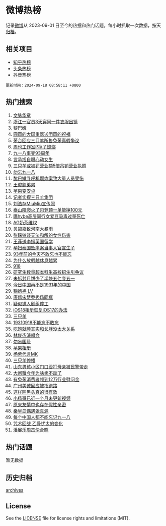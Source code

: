 # 微博热榜

记录[微博](https://www.weibo.com)从 2023-09-01 日至今的热搜和热门话题。每小时抓取一次数据，按天[归档](archives)。

## 相关项目

- [知乎热榜](https://github.com/hotarchive/zhihu)
- [头条热榜](https://github.com/hotarchive/toutiao)
- [抖音热榜](https://github.com/hotarchive/douyin)


`更新时间：2024-09-18 08:58:11 +0800`

## 热门搜索

1. [文脉华章](https://m.weibo.cn/search?containerid=100103type%3D1%26t%3D10%26q%3D%23%E6%96%87%E8%84%89%E5%8D%8E%E7%AB%A0%23&stream_entry_id=51&isnewpage=1&extparam=seat%3D1%26pos%3D0%26stream_entry_id%3D51%26cate%3D10103%26dgr%3D0%26c_type%3D51%26filter_type%3Drealtimehot%26q%3D%2523%25E6%2596%2587%25E8%2584%2589%25E5%258D%258E%25E7%25AB%25A0%2523%26display_time%3D1726621089%26pre_seqid%3D172662108985601235805111)
1. [浙江一官员3天穿同一件衣服出镜](https://m.weibo.cn/search?containerid=100103type%3D1%26t%3D10%26q%3D%23%E6%B5%99%E6%B1%9F%E4%B8%80%E5%AE%98%E5%91%983%E5%A4%A9%E7%A9%BF%E5%90%8C%E4%B8%80%E4%BB%B6%E8%A1%A3%E6%9C%8D%E5%87%BA%E9%95%9C%23&stream_entry_id=31&isnewpage=1&extparam=seat%3D1%26pos%3D0%26lcate%3D5001%26realpos%3D1%26filter_type%3Drealtimehot%26q%3D%2523%25E6%25B5%2599%25E6%25B1%259F%25E4%25B8%2580%25E5%25AE%2598%25E5%2591%25983%25E5%25A4%25A9%25E7%25A9%25BF%25E5%2590%258C%25E4%25B8%2580%25E4%25BB%25B6%25E8%25A1%25A3%25E6%259C%258D%25E5%2587%25BA%25E9%2595%259C%2523%26c_type%3D31%26band_rank%3D1%26cate%3D5001%26flag%3D2%26dgr%3D0%26stream_entry_id%3D31%26display_time%3D1726621089%26pre_seqid%3D172662108985601235805111)
1. [黎巴嫩](https://m.weibo.cn/search?containerid=100103type%3D1%26t%3D10%26q%3D%E9%BB%8E%E5%B7%B4%E5%AB%A9&stream_entry_id=31&isnewpage=1&extparam=seat%3D1%26pos%3D1%26lcate%3D5001%26realpos%3D2%26filter_type%3Drealtimehot%26q%3D%25E9%25BB%258E%25E5%25B7%25B4%25E5%25AB%25A9%26c_type%3D31%26band_rank%3D2%26cate%3D5001%26flag%3D1%26dgr%3D0%26stream_entry_id%3D31%26display_time%3D1726621089%26pre_seqid%3D172662108985601235805111)
1. [圆圆的大国重器送团圆的祝福](https://m.weibo.cn/search?containerid=100103type%3D1%26t%3D10%26q%3D%23%E5%9C%86%E5%9C%86%E7%9A%84%E5%A4%A7%E5%9B%BD%E9%87%8D%E5%99%A8%E9%80%81%E5%9B%A2%E5%9C%86%E7%9A%84%E7%A5%9D%E7%A6%8F%23&stream_entry_id=31&isnewpage=1&extparam=seat%3D1%26pos%3D2%26lcate%3D5001%26realpos%3D3%26filter_type%3Drealtimehot%26q%3D%2523%25E5%259C%2586%25E5%259C%2586%25E7%259A%2584%25E5%25A4%25A7%25E5%259B%25BD%25E9%2587%258D%25E5%2599%25A8%25E9%2580%2581%25E5%259B%25A2%25E5%259C%2586%25E7%259A%2584%25E7%25A5%259D%25E7%25A6%258F%2523%26c_type%3D31%26band_rank%3D3%26cate%3D5001%26flag%3D0%26dgr%3D0%26stream_entry_id%3D31%26display_time%3D1726621089%26pre_seqid%3D172662108985601235805111)
1. [茅台回应三只羊所售兔茅真假争议](https://m.weibo.cn/search?containerid=100103type%3D1%26t%3D10%26q%3D%23%E8%8C%85%E5%8F%B0%E5%9B%9E%E5%BA%94%E4%B8%89%E5%8F%AA%E7%BE%8A%E6%89%80%E5%94%AE%E5%85%94%E8%8C%85%E7%9C%9F%E5%81%87%E4%BA%89%E8%AE%AE%23&stream_entry_id=31&isnewpage=1&extparam=seat%3D1%26pos%3D3%26lcate%3D5001%26realpos%3D4%26filter_type%3Drealtimehot%26q%3D%2523%25E8%258C%2585%25E5%258F%25B0%25E5%259B%259E%25E5%25BA%2594%25E4%25B8%2589%25E5%258F%25AA%25E7%25BE%258A%25E6%2589%2580%25E5%2594%25AE%25E5%2585%2594%25E8%258C%2585%25E7%259C%259F%25E5%2581%2587%25E4%25BA%2589%25E8%25AE%25AE%2523%26c_type%3D31%26band_rank%3D4%26cate%3D5001%26flag%3D1%26dgr%3D0%26stream_entry_id%3D31%26display_time%3D1726621089%26pre_seqid%3D172662108985601235805111)
1. [周也工作室P掉了蟑螂](https://m.weibo.cn/search?containerid=100103type%3D1%26t%3D10%26q%3D%23%E5%91%A8%E4%B9%9F%E5%B7%A5%E4%BD%9C%E5%AE%A4P%E6%8E%89%E4%BA%86%E8%9F%91%E8%9E%82%23&stream_entry_id=31&isnewpage=1&extparam=seat%3D1%26pos%3D4%26lcate%3D5001%26realpos%3D5%26filter_type%3Drealtimehot%26q%3D%2523%25E5%2591%25A8%25E4%25B9%259F%25E5%25B7%25A5%25E4%25BD%259C%25E5%25AE%25A4P%25E6%258E%2589%25E4%25BA%2586%25E8%259F%2591%25E8%259E%2582%2523%26c_type%3D31%26band_rank%3D5%26cate%3D5001%26flag%3D2%26dgr%3D0%26stream_entry_id%3D31%26display_time%3D1726621089%26pre_seqid%3D172662108985601235805111)
1. [九一八事变93周年](https://m.weibo.cn/search?containerid=100103type%3D1%26t%3D10%26q%3D%23%E4%B9%9D%E4%B8%80%E5%85%AB%E4%BA%8B%E5%8F%9893%E5%91%A8%E5%B9%B4%23&stream_entry_id=31&isnewpage=1&extparam=seat%3D1%26pos%3D5%26lcate%3D5001%26realpos%3D6%26filter_type%3Drealtimehot%26q%3D%2523%25E4%25B9%259D%25E4%25B8%2580%25E5%2585%25AB%25E4%25BA%258B%25E5%258F%259893%25E5%2591%25A8%25E5%25B9%25B4%2523%26c_type%3D31%26band_rank%3D6%26cate%3D5001%26flag%3D0%26dgr%3D0%26stream_entry_id%3D31%26display_time%3D1726621089%26pre_seqid%3D172662108985601235805111)
1. [言承旭自曝心动女生](https://m.weibo.cn/search?containerid=100103type%3D1%26t%3D10%26q%3D%E8%A8%80%E6%89%BF%E6%97%AD%E8%87%AA%E6%9B%9D%E5%BF%83%E5%8A%A8%E5%A5%B3%E7%94%9F&stream_entry_id=31&isnewpage=1&extparam=seat%3D1%26pos%3D6%26lcate%3D5001%26realpos%3D7%26filter_type%3Drealtimehot%26q%3D%25E8%25A8%2580%25E6%2589%25BF%25E6%2597%25AD%25E8%2587%25AA%25E6%259B%259D%25E5%25BF%2583%25E5%258A%25A8%25E5%25A5%25B3%25E7%2594%259F%26c_type%3D31%26band_rank%3D7%26cate%3D5001%26flag%3D2%26dgr%3D0%26stream_entry_id%3D31%26display_time%3D1726621089%26pre_seqid%3D172662108985601235805111)
1. [三只羊或被罚营业额5倍吊销营业执照](https://m.weibo.cn/search?containerid=100103type%3D1%26t%3D10%26q%3D%23%E4%B8%89%E5%8F%AA%E7%BE%8A%E6%88%96%E8%A2%AB%E7%BD%9A%E8%90%A5%E4%B8%9A%E9%A2%9D5%E5%80%8D%E5%90%8A%E9%94%80%E8%90%A5%E4%B8%9A%E6%89%A7%E7%85%A7%23&stream_entry_id=31&isnewpage=1&extparam=seat%3D1%26pos%3D7%26lcate%3D5001%26realpos%3D8%26filter_type%3Drealtimehot%26q%3D%2523%25E4%25B8%2589%25E5%258F%25AA%25E7%25BE%258A%25E6%2588%2596%25E8%25A2%25AB%25E7%25BD%259A%25E8%2590%25A5%25E4%25B8%259A%25E9%25A2%259D5%25E5%2580%258D%25E5%2590%258A%25E9%2594%2580%25E8%2590%25A5%25E4%25B8%259A%25E6%2589%25A7%25E7%2585%25A7%2523%26c_type%3D31%26band_rank%3D8%26cate%3D5001%26flag%3D0%26dgr%3D0%26stream_entry_id%3D31%26display_time%3D1726621089%26pre_seqid%3D172662108985601235805111)
1. [勿忘九一八](https://m.weibo.cn/search?containerid=100103type%3D1%26t%3D10%26q%3D%23%E5%8B%BF%E5%BF%98%E4%B9%9D%E4%B8%80%E5%85%AB%23&stream_entry_id=31&isnewpage=1&extparam=seat%3D1%26pos%3D8%26lcate%3D5001%26realpos%3D9%26filter_type%3Drealtimehot%26q%3D%2523%25E5%258B%25BF%25E5%25BF%2598%25E4%25B9%259D%25E4%25B8%2580%25E5%2585%25AB%2523%26c_type%3D31%26band_rank%3D9%26cate%3D5001%26flag%3D0%26dgr%3D0%26stream_entry_id%3D31%26display_time%3D1726621089%26pre_seqid%3D172662108985601235805111)
1. [黎巴嫩寻呼机爆炸案致大量人员受伤](https://m.weibo.cn/search?containerid=100103type%3D1%26t%3D10%26q%3D%23%E9%BB%8E%E5%B7%B4%E5%AB%A9%E5%AF%BB%E5%91%BC%E6%9C%BA%E7%88%86%E7%82%B8%E6%A1%88%E8%87%B4%E5%A4%A7%E9%87%8F%E4%BA%BA%E5%91%98%E5%8F%97%E4%BC%A4%23&stream_entry_id=31&isnewpage=1&extparam=seat%3D1%26pos%3D9%26lcate%3D5001%26realpos%3D10%26filter_type%3Drealtimehot%26q%3D%2523%25E9%25BB%258E%25E5%25B7%25B4%25E5%25AB%25A9%25E5%25AF%25BB%25E5%2591%25BC%25E6%259C%25BA%25E7%2588%2586%25E7%2582%25B8%25E6%25A1%2588%25E8%2587%25B4%25E5%25A4%25A7%25E9%2587%258F%25E4%25BA%25BA%25E5%2591%2598%25E5%258F%2597%25E4%25BC%25A4%2523%26c_type%3D31%26band_rank%3D10%26cate%3D5001%26flag%3D0%26dgr%3D0%26stream_entry_id%3D31%26display_time%3D1726621089%26pre_seqid%3D172662108985601235805111)
1. [王俊凯弟弟](https://m.weibo.cn/search?containerid=100103type%3D1%26t%3D10%26q%3D%E7%8E%8B%E4%BF%8A%E5%87%AF%E5%BC%9F%E5%BC%9F&stream_entry_id=31&isnewpage=1&extparam=seat%3D1%26pos%3D10%26lcate%3D5001%26realpos%3D11%26filter_type%3Drealtimehot%26q%3D%25E7%258E%258B%25E4%25BF%258A%25E5%2587%25AF%25E5%25BC%259F%25E5%25BC%259F%26c_type%3D31%26band_rank%3D11%26cate%3D5001%26flag%3D1%26dgr%3D0%26stream_entry_id%3D31%26display_time%3D1726621089%26pre_seqid%3D172662108985601235805111)
1. [苹果变安卓](https://m.weibo.cn/search?containerid=100103type%3D1%26t%3D10%26q%3D%E8%8B%B9%E6%9E%9C%E5%8F%98%E5%AE%89%E5%8D%93&stream_entry_id=31&isnewpage=1&extparam=seat%3D1%26pos%3D11%26lcate%3D5001%26realpos%3D12%26filter_type%3Drealtimehot%26q%3D%25E8%258B%25B9%25E6%259E%259C%25E5%258F%2598%25E5%25AE%2589%25E5%258D%2593%26c_type%3D31%26band_rank%3D12%26cate%3D5001%26flag%3D2%26dgr%3D0%26stream_entry_id%3D31%26display_time%3D1726621089%26pre_seqid%3D172662108985601235805111)
1. [记者实探三只羊集团](https://m.weibo.cn/search?containerid=100103type%3D1%26t%3D10%26q%3D%23%E8%AE%B0%E8%80%85%E5%AE%9E%E6%8E%A2%E4%B8%89%E5%8F%AA%E7%BE%8A%E9%9B%86%E5%9B%A2%23&stream_entry_id=31&isnewpage=1&extparam=seat%3D1%26pos%3D12%26lcate%3D5001%26realpos%3D13%26filter_type%3Drealtimehot%26q%3D%2523%25E8%25AE%25B0%25E8%2580%2585%25E5%25AE%259E%25E6%258E%25A2%25E4%25B8%2589%25E5%258F%25AA%25E7%25BE%258A%25E9%259B%2586%25E5%259B%25A2%2523%26c_type%3D31%26band_rank%3D13%26cate%3D5001%26flag%3D0%26dgr%3D0%26stream_entry_id%3D31%26display_time%3D1726621089%26pre_seqid%3D172662108985601235805111)
1. [刘浩存MiuMiu宣传照](https://m.weibo.cn/search?containerid=100103type%3D1%26t%3D10%26q%3D%23%E5%88%98%E6%B5%A9%E5%AD%98MiuMiu%E5%AE%A3%E4%BC%A0%E7%85%A7%23&stream_entry_id=31&isnewpage=1&extparam=seat%3D1%26pos%3D13%26lcate%3D5001%26realpos%3D14%26filter_type%3Drealtimehot%26q%3D%2523%25E5%2588%2598%25E6%25B5%25A9%25E5%25AD%2598MiuMiu%25E5%25AE%25A3%25E4%25BC%25A0%25E7%2585%25A7%2523%26c_type%3D31%26band_rank%3D14%26cate%3D5001%26flag%3D1%26dgr%3D0%26stream_entry_id%3D31%26display_time%3D1726621089%26pre_seqid%3D172662108985601235805111)
1. [泰山陪爬火了包登顶一单能挣100元](https://m.weibo.cn/search?containerid=100103type%3D1%26t%3D10%26q%3D%23%E6%B3%B0%E5%B1%B1%E9%99%AA%E7%88%AC%E7%81%AB%E4%BA%86%E5%8C%85%E7%99%BB%E9%A1%B6%E4%B8%80%E5%8D%95%E8%83%BD%E6%8C%A3100%E5%85%83%23&stream_entry_id=31&isnewpage=1&extparam=seat%3D1%26pos%3D14%26lcate%3D5001%26realpos%3D15%26filter_type%3Drealtimehot%26q%3D%2523%25E6%25B3%25B0%25E5%25B1%25B1%25E9%2599%25AA%25E7%2588%25AC%25E7%2581%25AB%25E4%25BA%2586%25E5%258C%2585%25E7%2599%25BB%25E9%25A1%25B6%25E4%25B8%2580%25E5%258D%2595%25E8%2583%25BD%25E6%258C%25A3100%25E5%2585%2583%2523%26c_type%3D31%26band_rank%3D15%26cate%3D5001%26flag%3D0%26dgr%3D0%26stream_entry_id%3D31%26display_time%3D1726621089%26pre_seqid%3D172662108985601235805111)
1. [曝hybe高层同行女爱豆吸毒过量死亡](https://m.weibo.cn/search?containerid=100103type%3D1%26t%3D10%26q%3D%23%E6%9B%9Dhybe%E9%AB%98%E5%B1%82%E5%90%8C%E8%A1%8C%E5%A5%B3%E7%88%B1%E8%B1%86%E5%90%B8%E6%AF%92%E8%BF%87%E9%87%8F%E6%AD%BB%E4%BA%A1%23&stream_entry_id=31&isnewpage=1&extparam=seat%3D1%26pos%3D15%26lcate%3D5001%26realpos%3D16%26filter_type%3Drealtimehot%26q%3D%2523%25E6%259B%259Dhybe%25E9%25AB%2598%25E5%25B1%2582%25E5%2590%258C%25E8%25A1%258C%25E5%25A5%25B3%25E7%2588%25B1%25E8%25B1%2586%25E5%2590%25B8%25E6%25AF%2592%25E8%25BF%2587%25E9%2587%258F%25E6%25AD%25BB%25E4%25BA%25A1%2523%26c_type%3D31%26band_rank%3D16%26cate%3D5001%26flag%3D2%26dgr%3D0%26stream_entry_id%3D31%26display_time%3D1726621089%26pre_seqid%3D172662108985601235805111)
1. [AG奶茶维权](https://m.weibo.cn/search?containerid=100103type%3D1%26t%3D10%26q%3DAG%E5%A5%B6%E8%8C%B6%E7%BB%B4%E6%9D%83&stream_entry_id=31&isnewpage=1&extparam=seat%3D1%26pos%3D16%26lcate%3D5001%26realpos%3D17%26filter_type%3Drealtimehot%26q%3DAG%25E5%25A5%25B6%25E8%258C%25B6%25E7%25BB%25B4%25E6%259D%2583%26c_type%3D31%26band_rank%3D17%26cate%3D5001%26flag%3D1%26dgr%3D0%26stream_entry_id%3D31%26display_time%3D1726621089%26pre_seqid%3D172662108985601235805111)
1. [贝碧嘉致河南大暴雨](https://m.weibo.cn/search?containerid=100103type%3D1%26t%3D10%26q%3D%23%E8%B4%9D%E7%A2%A7%E5%98%89%E8%87%B4%E6%B2%B3%E5%8D%97%E5%A4%A7%E6%9A%B4%E9%9B%A8%23&stream_entry_id=31&isnewpage=1&extparam=seat%3D1%26pos%3D17%26lcate%3D5001%26realpos%3D18%26filter_type%3Drealtimehot%26q%3D%2523%25E8%25B4%259D%25E7%25A2%25A7%25E5%2598%2589%25E8%2587%25B4%25E6%25B2%25B3%25E5%258D%2597%25E5%25A4%25A7%25E6%259A%25B4%25E9%259B%25A8%2523%26c_type%3D31%26band_rank%3D18%26cate%3D5001%26flag%3D1%26dgr%3D0%26stream_entry_id%3D31%26display_time%3D1726621089%26pre_seqid%3D172662108985601235805111)
1. [张踩铃谈无法和解的女性伤害](https://m.weibo.cn/search?containerid=100103type%3D1%26t%3D10%26q%3D%E5%BC%A0%E8%B8%A9%E9%93%83%E8%B0%88%E6%97%A0%E6%B3%95%E5%92%8C%E8%A7%A3%E7%9A%84%E5%A5%B3%E6%80%A7%E4%BC%A4%E5%AE%B3&stream_entry_id=31&isnewpage=1&extparam=seat%3D1%26pos%3D18%26lcate%3D5001%26realpos%3D19%26filter_type%3Drealtimehot%26q%3D%25E5%25BC%25A0%25E8%25B8%25A9%25E9%2593%2583%25E8%25B0%2588%25E6%2597%25A0%25E6%25B3%2595%25E5%2592%258C%25E8%25A7%25A3%25E7%259A%2584%25E5%25A5%25B3%25E6%2580%25A7%25E4%25BC%25A4%25E5%25AE%25B3%26c_type%3D31%26band_rank%3D19%26cate%3D5001%26flag%3D2%26dgr%3D0%26stream_entry_id%3D31%26display_time%3D1726621089%26pre_seqid%3D172662108985601235805111)
1. [王菲送李嫣英国留学](https://m.weibo.cn/search?containerid=100103type%3D1%26t%3D10%26q%3D%23%E7%8E%8B%E8%8F%B2%E9%80%81%E6%9D%8E%E5%AB%A3%E8%8B%B1%E5%9B%BD%E7%95%99%E5%AD%A6%23&stream_entry_id=31&isnewpage=1&extparam=seat%3D1%26pos%3D19%26lcate%3D5001%26realpos%3D20%26filter_type%3Drealtimehot%26q%3D%2523%25E7%258E%258B%25E8%258F%25B2%25E9%2580%2581%25E6%259D%258E%25E5%25AB%25A3%25E8%258B%25B1%25E5%259B%25BD%25E7%2595%2599%25E5%25AD%25A6%2523%26c_type%3D31%26band_rank%3D20%26cate%3D5001%26flag%3D0%26dgr%3D0%26stream_entry_id%3D31%26display_time%3D1726621089%26pre_seqid%3D172662108985601235805111)
1. [孕妇泰国坠崖案当事人官宣生子](https://m.weibo.cn/search?containerid=100103type%3D1%26t%3D10%26q%3D%23%E5%AD%95%E5%A6%87%E6%B3%B0%E5%9B%BD%E5%9D%A0%E5%B4%96%E6%A1%88%E5%BD%93%E4%BA%8B%E4%BA%BA%E5%AE%98%E5%AE%A3%E7%94%9F%E5%AD%90%23&stream_entry_id=31&isnewpage=1&extparam=seat%3D1%26pos%3D20%26lcate%3D5001%26realpos%3D21%26filter_type%3Drealtimehot%26q%3D%2523%25E5%25AD%2595%25E5%25A6%2587%25E6%25B3%25B0%25E5%259B%25BD%25E5%259D%25A0%25E5%25B4%2596%25E6%25A1%2588%25E5%25BD%2593%25E4%25BA%258B%25E4%25BA%25BA%25E5%25AE%2598%25E5%25AE%25A3%25E7%2594%259F%25E5%25AD%2590%2523%26c_type%3D31%26band_rank%3D21%26cate%3D5001%26flag%3D0%26dgr%3D0%26stream_entry_id%3D31%26display_time%3D1726621089%26pre_seqid%3D172662108985601235805111)
1. [93年前的今天不敢忘也不能忘](https://m.weibo.cn/search?containerid=100103type%3D1%26t%3D10%26q%3D%2393%E5%B9%B4%E5%89%8D%E7%9A%84%E4%BB%8A%E5%A4%A9%E4%B8%8D%E6%95%A2%E5%BF%98%E4%B9%9F%E4%B8%8D%E8%83%BD%E5%BF%98%23&stream_entry_id=31&isnewpage=1&extparam=seat%3D1%26pos%3D21%26lcate%3D5001%26realpos%3D22%26filter_type%3Drealtimehot%26q%3D%252393%25E5%25B9%25B4%25E5%2589%258D%25E7%259A%2584%25E4%25BB%258A%25E5%25A4%25A9%25E4%25B8%258D%25E6%2595%25A2%25E5%25BF%2598%25E4%25B9%259F%25E4%25B8%258D%25E8%2583%25BD%25E5%25BF%2598%2523%26c_type%3D31%26band_rank%3D22%26cate%3D5001%26flag%3D1%26dgr%3D0%26stream_entry_id%3D31%26display_time%3D1726621089%26pre_seqid%3D172662108985601235805111)
1. [为什么放假越休息越累](https://m.weibo.cn/search?containerid=100103type%3D1%26t%3D10%26q%3D%23%E4%B8%BA%E4%BB%80%E4%B9%88%E6%94%BE%E5%81%87%E8%B6%8A%E4%BC%91%E6%81%AF%E8%B6%8A%E7%B4%AF%23&stream_entry_id=31&isnewpage=1&extparam=seat%3D1%26pos%3D22%26lcate%3D5001%26realpos%3D23%26filter_type%3Drealtimehot%26q%3D%2523%25E4%25B8%25BA%25E4%25BB%2580%25E4%25B9%2588%25E6%2594%25BE%25E5%2581%2587%25E8%25B6%258A%25E4%25BC%2591%25E6%2581%25AF%25E8%25B6%258A%25E7%25B4%25AF%2523%26c_type%3D31%26band_rank%3D23%26cate%3D5001%26flag%3D1%26dgr%3D0%26stream_entry_id%3D31%26display_time%3D1726621089%26pre_seqid%3D172662108985601235805111)
1. [918](https://m.weibo.cn/search?containerid=100103type%3D1%26t%3D10%26q%3D918&stream_entry_id=31&isnewpage=1&extparam=seat%3D1%26pos%3D23%26lcate%3D5001%26realpos%3D24%26filter_type%3Drealtimehot%26q%3D918%26c_type%3D31%26band_rank%3D24%26cate%3D5001%26flag%3D0%26dgr%3D0%26stream_entry_id%3D31%26display_time%3D1726621089%26pre_seqid%3D172662108985601235805111)
1. [研究生数量超本科生高校招生引争议](https://m.weibo.cn/search?containerid=100103type%3D1%26t%3D10%26q%3D%23%E7%A0%94%E7%A9%B6%E7%94%9F%E6%95%B0%E9%87%8F%E8%B6%85%E6%9C%AC%E7%A7%91%E7%94%9F%E9%AB%98%E6%A0%A1%E6%8B%9B%E7%94%9F%E5%BC%95%E4%BA%89%E8%AE%AE%23&stream_entry_id=31&isnewpage=1&extparam=seat%3D1%26pos%3D24%26lcate%3D5001%26realpos%3D25%26filter_type%3Drealtimehot%26q%3D%2523%25E7%25A0%2594%25E7%25A9%25B6%25E7%2594%259F%25E6%2595%25B0%25E9%2587%258F%25E8%25B6%2585%25E6%259C%25AC%25E7%25A7%2591%25E7%2594%259F%25E9%25AB%2598%25E6%25A0%25A1%25E6%258B%259B%25E7%2594%259F%25E5%25BC%2595%25E4%25BA%2589%25E8%25AE%25AE%2523%26c_type%3D31%26band_rank%3D25%26cate%3D5001%26flag%3D0%26dgr%3D0%26stream_entry_id%3D31%26display_time%3D1726621089%26pre_seqid%3D172662108985601235805111)
1. [未拆封月饼少了半块五仁变五一](https://m.weibo.cn/search?containerid=100103type%3D1%26t%3D10%26q%3D%23%E6%9C%AA%E6%8B%86%E5%B0%81%E6%9C%88%E9%A5%BC%E5%B0%91%E4%BA%86%E5%8D%8A%E5%9D%97%E4%BA%94%E4%BB%81%E5%8F%98%E4%BA%94%E4%B8%80%23&stream_entry_id=31&isnewpage=1&extparam=seat%3D1%26pos%3D25%26lcate%3D5001%26realpos%3D26%26filter_type%3Drealtimehot%26q%3D%2523%25E6%259C%25AA%25E6%258B%2586%25E5%25B0%2581%25E6%259C%2588%25E9%25A5%25BC%25E5%25B0%2591%25E4%25BA%2586%25E5%258D%258A%25E5%259D%2597%25E4%25BA%2594%25E4%25BB%2581%25E5%258F%2598%25E4%25BA%2594%25E4%25B8%2580%2523%26c_type%3D31%26band_rank%3D26%26cate%3D5001%26flag%3D0%26dgr%3D0%26stream_entry_id%3D31%26display_time%3D1726621089%26pre_seqid%3D172662108985601235805111)
1. [今日中国再不是1931年的中国](https://m.weibo.cn/search?containerid=100103type%3D1%26t%3D10%26q%3D%23%E4%BB%8A%E6%97%A5%E4%B8%AD%E5%9B%BD%E5%86%8D%E4%B8%8D%E6%98%AF1931%E5%B9%B4%E7%9A%84%E4%B8%AD%E5%9B%BD%23&stream_entry_id=31&isnewpage=1&extparam=seat%3D1%26pos%3D26%26lcate%3D5001%26realpos%3D27%26filter_type%3Drealtimehot%26q%3D%2523%25E4%25BB%258A%25E6%2597%25A5%25E4%25B8%25AD%25E5%259B%25BD%25E5%2586%258D%25E4%25B8%258D%25E6%2598%25AF1931%25E5%25B9%25B4%25E7%259A%2584%25E4%25B8%25AD%25E5%259B%25BD%2523%26c_type%3D31%26band_rank%3D27%26cate%3D5001%26flag%3D0%26dgr%3D0%26stream_entry_id%3D31%26display_time%3D1726621089%26pre_seqid%3D172662108985601235805111)
1. [鞠婧祎 LV](https://m.weibo.cn/search?containerid=100103type%3D1%26t%3D10%26q%3D%E9%9E%A0%E5%A9%A7%E7%A5%8E+LV&stream_entry_id=31&isnewpage=1&extparam=seat%3D1%26pos%3D27%26lcate%3D5001%26realpos%3D28%26filter_type%3Drealtimehot%26q%3D%25E9%259E%25A0%25E5%25A9%25A7%25E7%25A5%258E%2520LV%26c_type%3D31%26band_rank%3D28%26cate%3D5001%26flag%3D1%26dgr%3D0%26stream_entry_id%3D31%26display_time%3D1726621089%26pre_seqid%3D172662108985601235805111)
1. [唐嫣宋慧乔秀场同框](https://m.weibo.cn/search?containerid=100103type%3D1%26t%3D10%26q%3D%23%E5%94%90%E5%AB%A3%E5%AE%8B%E6%85%A7%E4%B9%94%E7%A7%80%E5%9C%BA%E5%90%8C%E6%A1%86%23&stream_entry_id=31&isnewpage=1&extparam=seat%3D1%26pos%3D28%26lcate%3D5001%26realpos%3D29%26filter_type%3Drealtimehot%26q%3D%2523%25E5%2594%2590%25E5%25AB%25A3%25E5%25AE%258B%25E6%2585%25A7%25E4%25B9%2594%25E7%25A7%2580%25E5%259C%25BA%25E5%2590%258C%25E6%25A1%2586%2523%26c_type%3D31%26band_rank%3D29%26cate%3D5001%26flag%3D0%26dgr%3D0%26stream_entry_id%3D31%26display_time%3D1726621089%26pre_seqid%3D172662108985601235805111)
1. [疑似镖人剧组停工](https://m.weibo.cn/search?containerid=100103type%3D1%26t%3D10%26q%3D%23%E7%96%91%E4%BC%BC%E9%95%96%E4%BA%BA%E5%89%A7%E7%BB%84%E5%81%9C%E5%B7%A5%23&stream_entry_id=31&isnewpage=1&extparam=seat%3D1%26pos%3D29%26lcate%3D5001%26realpos%3D30%26filter_type%3Drealtimehot%26q%3D%2523%25E7%2596%2591%25E4%25BC%25BC%25E9%2595%2596%25E4%25BA%25BA%25E5%2589%25A7%25E7%25BB%2584%25E5%2581%259C%25E5%25B7%25A5%2523%26c_type%3D31%26band_rank%3D30%26cate%3D5001%26flag%3D1%26dgr%3D0%26stream_entry_id%3D31%26display_time%3D1726621089%26pre_seqid%3D172662108985601235805111)
1. [iOS18相册恢复iOS17的办法](https://m.weibo.cn/search?containerid=100103type%3D1%26t%3D10%26q%3DiOS18%E7%9B%B8%E5%86%8C%E6%81%A2%E5%A4%8DiOS17%E7%9A%84%E5%8A%9E%E6%B3%95&stream_entry_id=31&isnewpage=1&extparam=seat%3D1%26pos%3D30%26lcate%3D5001%26realpos%3D31%26filter_type%3Drealtimehot%26q%3DiOS18%25E7%259B%25B8%25E5%2586%258C%25E6%2581%25A2%25E5%25A4%258DiOS17%25E7%259A%2584%25E5%258A%259E%25E6%25B3%2595%26c_type%3D31%26band_rank%3D31%26cate%3D5001%26flag%3D0%26dgr%3D0%26stream_entry_id%3D31%26display_time%3D1726621089%26pre_seqid%3D172662108985601235805111)
1. [三只羊](https://m.weibo.cn/search?containerid=100103type%3D1%26t%3D10%26q%3D%E4%B8%89%E5%8F%AA%E7%BE%8A&stream_entry_id=31&isnewpage=1&extparam=seat%3D1%26pos%3D31%26lcate%3D5001%26realpos%3D32%26filter_type%3Drealtimehot%26q%3D%25E4%25B8%2589%25E5%258F%25AA%25E7%25BE%258A%26c_type%3D31%26band_rank%3D32%26cate%3D5001%26flag%3D1%26dgr%3D0%26stream_entry_id%3D31%26display_time%3D1726621089%26pre_seqid%3D172662108985601235805111)
1. [19310918不能忘不敢忘](https://m.weibo.cn/search?containerid=100103type%3D1%26t%3D10%26q%3D%2319310918%E4%B8%8D%E8%83%BD%E5%BF%98%E4%B8%8D%E6%95%A2%E5%BF%98%23&stream_entry_id=31&isnewpage=1&extparam=seat%3D1%26pos%3D32%26lcate%3D5001%26realpos%3D33%26filter_type%3Drealtimehot%26q%3D%252319310918%25E4%25B8%258D%25E8%2583%25BD%25E5%25BF%2598%25E4%25B8%258D%25E6%2595%25A2%25E5%25BF%2598%2523%26c_type%3D31%26band_rank%3D33%26cate%3D5001%26flag%3D0%26dgr%3D0%26stream_entry_id%3D31%26display_time%3D1726621089%26pre_seqid%3D172662108985601235805111)
1. [吃饱就睡其实和长胖没太大关系](https://m.weibo.cn/search?containerid=100103type%3D1%26t%3D10%26q%3D%23%E5%90%83%E9%A5%B1%E5%B0%B1%E7%9D%A1%E5%85%B6%E5%AE%9E%E5%92%8C%E9%95%BF%E8%83%96%E6%B2%A1%E5%A4%AA%E5%A4%A7%E5%85%B3%E7%B3%BB%23&stream_entry_id=31&isnewpage=1&extparam=seat%3D1%26pos%3D33%26lcate%3D5001%26realpos%3D34%26filter_type%3Drealtimehot%26q%3D%2523%25E5%2590%2583%25E9%25A5%25B1%25E5%25B0%25B1%25E7%259D%25A1%25E5%2585%25B6%25E5%25AE%259E%25E5%2592%258C%25E9%2595%25BF%25E8%2583%2596%25E6%25B2%25A1%25E5%25A4%25AA%25E5%25A4%25A7%25E5%2585%25B3%25E7%25B3%25BB%2523%26c_type%3D31%26band_rank%3D34%26cate%3D5001%26flag%3D0%26dgr%3D0%26stream_entry_id%3D31%26display_time%3D1726621089%26pre_seqid%3D172662108985601235805111)
1. [林俊杰演唱会](https://m.weibo.cn/search?containerid=100103type%3D1%26t%3D10%26q%3D%E6%9E%97%E4%BF%8A%E6%9D%B0%E6%BC%94%E5%94%B1%E4%BC%9A&stream_entry_id=31&isnewpage=1&extparam=seat%3D1%26pos%3D34%26lcate%3D5001%26realpos%3D35%26filter_type%3Drealtimehot%26q%3D%25E6%259E%2597%25E4%25BF%258A%25E6%259D%25B0%25E6%25BC%2594%25E5%2594%25B1%25E4%25BC%259A%26c_type%3D31%26band_rank%3D35%26cate%3D5001%26flag%3D1%26dgr%3D0%26stream_entry_id%3D31%26display_time%3D1726621089%26pre_seqid%3D172662108985601235805111)
1. [勿忘国耻](https://m.weibo.cn/search?containerid=100103type%3D1%26t%3D10%26q%3D%23%E5%8B%BF%E5%BF%98%E5%9B%BD%E8%80%BB%23&stream_entry_id=31&isnewpage=1&extparam=seat%3D1%26pos%3D35%26lcate%3D5001%26realpos%3D36%26filter_type%3Drealtimehot%26q%3D%2523%25E5%258B%25BF%25E5%25BF%2598%25E5%259B%25BD%25E8%2580%25BB%2523%26c_type%3D31%26band_rank%3D36%26cate%3D5001%26flag%3D1%26dgr%3D0%26stream_entry_id%3D31%26display_time%3D1726621089%26pre_seqid%3D172662108985601235805111)
1. [苹果相册](https://m.weibo.cn/search?containerid=100103type%3D1%26t%3D10%26q%3D%E8%8B%B9%E6%9E%9C%E7%9B%B8%E5%86%8C&stream_entry_id=31&isnewpage=1&extparam=seat%3D1%26pos%3D36%26lcate%3D5001%26realpos%3D37%26filter_type%3Drealtimehot%26q%3D%25E8%258B%25B9%25E6%259E%259C%25E7%259B%25B8%25E5%2586%258C%26c_type%3D31%26band_rank%3D37%26cate%3D5001%26flag%3D1%26dgr%3D0%26stream_entry_id%3D31%26display_time%3D1726621089%26pre_seqid%3D172662108985601235805111)
1. [杨紫代言MK](https://m.weibo.cn/search?containerid=100103type%3D1%26t%3D10%26q%3D%23%E6%9D%A8%E7%B4%AB%E4%BB%A3%E8%A8%80MK%23&stream_entry_id=31&isnewpage=1&extparam=seat%3D1%26pos%3D37%26lcate%3D5001%26realpos%3D38%26filter_type%3Drealtimehot%26q%3D%2523%25E6%259D%25A8%25E7%25B4%25AB%25E4%25BB%25A3%25E8%25A8%2580MK%2523%26c_type%3D31%26band_rank%3D38%26cate%3D5001%26flag%3D0%26dgr%3D0%26stream_entry_id%3D31%26display_time%3D1726621089%26pre_seqid%3D172662108985601235805111)
1. [三只羊停播](https://m.weibo.cn/search?containerid=100103type%3D1%26t%3D10%26q%3D%23%E4%B8%89%E5%8F%AA%E7%BE%8A%E5%81%9C%E6%92%AD%23&stream_entry_id=31&isnewpage=1&extparam=seat%3D1%26pos%3D38%26lcate%3D5001%26realpos%3D39%26filter_type%3Drealtimehot%26q%3D%2523%25E4%25B8%2589%25E5%258F%25AA%25E7%25BE%258A%25E5%2581%259C%25E6%2592%25AD%2523%26c_type%3D31%26band_rank%3D39%26cate%3D5001%26flag%3D0%26dgr%3D0%26stream_entry_id%3D31%26display_time%3D1726621089%26pre_seqid%3D172662108985601235805111)
1. [山东男孩小区门口殴打母亲被民警带走](https://m.weibo.cn/search?containerid=100103type%3D1%26t%3D10%26q%3D%23%E5%B1%B1%E4%B8%9C%E7%94%B7%E5%AD%A9%E5%B0%8F%E5%8C%BA%E9%97%A8%E5%8F%A3%E6%AE%B4%E6%89%93%E6%AF%8D%E4%BA%B2%E8%A2%AB%E6%B0%91%E8%AD%A6%E5%B8%A6%E8%B5%B0%23&stream_entry_id=31&isnewpage=1&extparam=seat%3D1%26pos%3D39%26lcate%3D5001%26realpos%3D40%26filter_type%3Drealtimehot%26q%3D%2523%25E5%25B1%25B1%25E4%25B8%259C%25E7%2594%25B7%25E5%25AD%25A9%25E5%25B0%258F%25E5%258C%25BA%25E9%2597%25A8%25E5%258F%25A3%25E6%25AE%25B4%25E6%2589%2593%25E6%25AF%258D%25E4%25BA%25B2%25E8%25A2%25AB%25E6%25B0%2591%25E8%25AD%25A6%25E5%25B8%25A6%25E8%25B5%25B0%2523%26c_type%3D31%26band_rank%3D40%26cate%3D5001%26flag%3D0%26dgr%3D0%26stream_entry_id%3D31%26display_time%3D1726621089%26pre_seqid%3D172662108985601235805111)
1. [大闸蟹今年为啥卖不动了](https://m.weibo.cn/search?containerid=100103type%3D1%26t%3D10%26q%3D%23%E5%A4%A7%E9%97%B8%E8%9F%B9%E4%BB%8A%E5%B9%B4%E4%B8%BA%E5%95%A5%E5%8D%96%E4%B8%8D%E5%8A%A8%E4%BA%86%23&stream_entry_id=31&isnewpage=1&extparam=seat%3D1%26pos%3D40%26lcate%3D5001%26realpos%3D41%26filter_type%3Drealtimehot%26q%3D%2523%25E5%25A4%25A7%25E9%2597%25B8%25E8%259F%25B9%25E4%25BB%258A%25E5%25B9%25B4%25E4%25B8%25BA%25E5%2595%25A5%25E5%258D%2596%25E4%25B8%258D%25E5%258A%25A8%25E4%25BA%2586%2523%26c_type%3D31%26band_rank%3D41%26cate%3D5001%26flag%3D0%26dgr%3D0%26stream_entry_id%3D31%26display_time%3D1726621089%26pre_seqid%3D172662108985601235805111)
1. [有兔茅消费者领到12万行业慰问金](https://m.weibo.cn/search?containerid=100103type%3D1%26t%3D10%26q%3D%23%E6%9C%89%E5%85%94%E8%8C%85%E6%B6%88%E8%B4%B9%E8%80%85%E9%A2%86%E5%88%B012%E4%B8%87%E8%A1%8C%E4%B8%9A%E6%85%B0%E9%97%AE%E9%87%91%23&stream_entry_id=31&isnewpage=1&extparam=seat%3D1%26pos%3D41%26lcate%3D5001%26realpos%3D42%26filter_type%3Drealtimehot%26q%3D%2523%25E6%259C%2589%25E5%2585%2594%25E8%258C%2585%25E6%25B6%2588%25E8%25B4%25B9%25E8%2580%2585%25E9%25A2%2586%25E5%2588%25B012%25E4%25B8%2587%25E8%25A1%258C%25E4%25B8%259A%25E6%2585%25B0%25E9%2597%25AE%25E9%2587%2591%2523%26c_type%3D31%26band_rank%3D42%26cate%3D5001%26flag%3D1%26dgr%3D0%26stream_entry_id%3D31%26display_time%3D1726621089%26pre_seqid%3D172662108985601235805111)
1. [广州美诚回应被指跑路](https://m.weibo.cn/search?containerid=100103type%3D1%26t%3D10%26q%3D%23%E5%B9%BF%E5%B7%9E%E7%BE%8E%E8%AF%9A%E5%9B%9E%E5%BA%94%E8%A2%AB%E6%8C%87%E8%B7%91%E8%B7%AF%23&stream_entry_id=31&isnewpage=1&extparam=seat%3D1%26pos%3D42%26lcate%3D5001%26realpos%3D43%26filter_type%3Drealtimehot%26q%3D%2523%25E5%25B9%25BF%25E5%25B7%259E%25E7%25BE%258E%25E8%25AF%259A%25E5%259B%259E%25E5%25BA%2594%25E8%25A2%25AB%25E6%258C%2587%25E8%25B7%2591%25E8%25B7%25AF%2523%26c_type%3D31%26band_rank%3D43%26cate%3D5001%26flag%3D1%26dgr%3D0%26stream_entry_id%3D31%26display_time%3D1726621089%26pre_seqid%3D172662108985601235805111)
1. [这样除黑头真的很有效](https://m.weibo.cn/search?containerid=100103type%3D1%26t%3D10%26q%3D%E8%BF%99%E6%A0%B7%E9%99%A4%E9%BB%91%E5%A4%B4%E7%9C%9F%E7%9A%84%E5%BE%88%E6%9C%89%E6%95%88&stream_entry_id=31&isnewpage=1&extparam=seat%3D1%26pos%3D43%26lcate%3D5001%26realpos%3D44%26filter_type%3Drealtimehot%26q%3D%25E8%25BF%2599%25E6%25A0%25B7%25E9%2599%25A4%25E9%25BB%2591%25E5%25A4%25B4%25E7%259C%259F%25E7%259A%2584%25E5%25BE%2588%25E6%259C%2589%25E6%2595%2588%26c_type%3D31%26band_rank%3D44%26cate%3D5001%26flag%3D1%26dgr%3D0%26stream_entry_id%3D31%26display_time%3D1726621089%26pre_seqid%3D172662108985601235805111)
1. [小杨哥已近一个月未更新视频](https://m.weibo.cn/search?containerid=100103type%3D1%26t%3D10%26q%3D%23%E5%B0%8F%E6%9D%A8%E5%93%A5%E5%B7%B2%E8%BF%91%E4%B8%80%E4%B8%AA%E6%9C%88%E6%9C%AA%E6%9B%B4%E6%96%B0%E8%A7%86%E9%A2%91%23&stream_entry_id=31&isnewpage=1&extparam=seat%3D1%26pos%3D44%26lcate%3D5001%26realpos%3D45%26filter_type%3Drealtimehot%26q%3D%2523%25E5%25B0%258F%25E6%259D%25A8%25E5%2593%25A5%25E5%25B7%25B2%25E8%25BF%2591%25E4%25B8%2580%25E4%25B8%25AA%25E6%259C%2588%25E6%259C%25AA%25E6%259B%25B4%25E6%2596%25B0%25E8%25A7%2586%25E9%25A2%2591%2523%26c_type%3D31%26band_rank%3D45%26cate%3D5001%26flag%3D0%26dgr%3D0%26stream_entry_id%3D31%26display_time%3D1726621089%26pre_seqid%3D172662108985601235805111)
1. [原来友情中也存在假性亲密](https://m.weibo.cn/search?containerid=100103type%3D1%26t%3D10%26q%3D%23%E5%8E%9F%E6%9D%A5%E5%8F%8B%E6%83%85%E4%B8%AD%E4%B9%9F%E5%AD%98%E5%9C%A8%E5%81%87%E6%80%A7%E4%BA%B2%E5%AF%86%23&stream_entry_id=31&isnewpage=1&extparam=seat%3D1%26pos%3D45%26lcate%3D5001%26realpos%3D46%26filter_type%3Drealtimehot%26q%3D%2523%25E5%258E%259F%25E6%259D%25A5%25E5%258F%258B%25E6%2583%2585%25E4%25B8%25AD%25E4%25B9%259F%25E5%25AD%2598%25E5%259C%25A8%25E5%2581%2587%25E6%2580%25A7%25E4%25BA%25B2%25E5%25AF%2586%2523%26c_type%3D31%26band_rank%3D46%26cate%3D5001%26flag%3D0%26dgr%3D0%26stream_entry_id%3D31%26display_time%3D1726621089%26pre_seqid%3D172662108985601235805111)
1. [秦皇岛偶遇张真源](https://m.weibo.cn/search?containerid=100103type%3D1%26t%3D10%26q%3D%23%E7%A7%A6%E7%9A%87%E5%B2%9B%E5%81%B6%E9%81%87%E5%BC%A0%E7%9C%9F%E6%BA%90%23&stream_entry_id=31&isnewpage=1&extparam=seat%3D1%26pos%3D46%26lcate%3D5001%26realpos%3D47%26filter_type%3Drealtimehot%26q%3D%2523%25E7%25A7%25A6%25E7%259A%2587%25E5%25B2%259B%25E5%2581%25B6%25E9%2581%2587%25E5%25BC%25A0%25E7%259C%259F%25E6%25BA%2590%2523%26c_type%3D31%26band_rank%3D47%26cate%3D5001%26flag%3D1%26dgr%3D0%26stream_entry_id%3D31%26display_time%3D1726621089%26pre_seqid%3D172662108985601235805111)
1. [每个中国人都不能忘记九一八](https://m.weibo.cn/search?containerid=100103type%3D1%26t%3D10%26q%3D%23%E6%AF%8F%E4%B8%AA%E4%B8%AD%E5%9B%BD%E4%BA%BA%E9%83%BD%E4%B8%8D%E8%83%BD%E5%BF%98%E8%AE%B0%E4%B9%9D%E4%B8%80%E5%85%AB%23&stream_entry_id=31&isnewpage=1&extparam=seat%3D1%26pos%3D47%26lcate%3D5001%26realpos%3D48%26filter_type%3Drealtimehot%26q%3D%2523%25E6%25AF%258F%25E4%25B8%25AA%25E4%25B8%25AD%25E5%259B%25BD%25E4%25BA%25BA%25E9%2583%25BD%25E4%25B8%258D%25E8%2583%25BD%25E5%25BF%2598%25E8%25AE%25B0%25E4%25B9%259D%25E4%25B8%2580%25E5%2585%25AB%2523%26c_type%3D31%26band_rank%3D48%26cate%3D5001%26flag%3D1%26dgr%3D0%26stream_entry_id%3D31%26display_time%3D1726621089%26pre_seqid%3D172662108985601235805111)
1. [咒术回战 乙骨忧太的变化](https://m.weibo.cn/search?containerid=100103type%3D1%26t%3D10%26q%3D%E5%92%92%E6%9C%AF%E5%9B%9E%E6%88%98+%E4%B9%99%E9%AA%A8%E5%BF%A7%E5%A4%AA%E7%9A%84%E5%8F%98%E5%8C%96&stream_entry_id=31&isnewpage=1&extparam=seat%3D1%26pos%3D48%26lcate%3D5001%26realpos%3D49%26filter_type%3Drealtimehot%26q%3D%25E5%2592%2592%25E6%259C%25AF%25E5%259B%259E%25E6%2588%2598%2520%25E4%25B9%2599%25E9%25AA%25A8%25E5%25BF%25A7%25E5%25A4%25AA%25E7%259A%2584%25E5%258F%2598%25E5%258C%2596%26c_type%3D31%26band_rank%3D49%26cate%3D5001%26flag%3D1%26dgr%3D0%26stream_entry_id%3D31%26display_time%3D1726621089%26pre_seqid%3D172662108985601235805111)
1. [潘展乐周杰伦合照](https://m.weibo.cn/search?containerid=100103type%3D1%26t%3D10%26q%3D%23%E6%BD%98%E5%B1%95%E4%B9%90%E5%91%A8%E6%9D%B0%E4%BC%A6%E5%90%88%E7%85%A7%23&stream_entry_id=31&isnewpage=1&extparam=seat%3D1%26pos%3D49%26lcate%3D5001%26realpos%3D50%26filter_type%3Drealtimehot%26q%3D%2523%25E6%25BD%2598%25E5%25B1%2595%25E4%25B9%2590%25E5%2591%25A8%25E6%259D%25B0%25E4%25BC%25A6%25E5%2590%2588%25E7%2585%25A7%2523%26c_type%3D31%26band_rank%3D50%26cate%3D5001%26flag%3D0%26dgr%3D0%26stream_entry_id%3D31%26display_time%3D1726621089%26pre_seqid%3D172662108985601235805111)

## 热门话题

暂无数据

## 历史归档

[archives](archives)

## License

See the [LICENSE](LICENSE) file for license rights and limitations (MIT).
